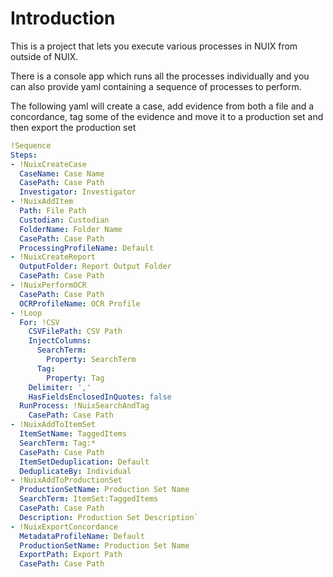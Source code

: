 # Introduction

This is a project that lets you execute various processes in NUIX from outside of NUIX.

There is a console app which runs all the processes individually and you can also provide yaml containing a sequence of processes to perform.

The following yaml will create a case, add evidence from both a file and a concordance, tag some of the evidence and move it to a production set and then export the production set


```yaml
!Sequence
Steps:
- !NuixCreateCase
  CaseName: Case Name
  CasePath: Case Path
  Investigator: Investigator
- !NuixAddItem
  Path: File Path
  Custodian: Custodian
  FolderName: Folder Name
  CasePath: Case Path
  ProcessingProfileName: Default
- !NuixCreateReport
  OutputFolder: Report Output Folder
  CasePath: Case Path
- !NuixPerformOCR
  CasePath: Case Path
  OCRProfileName: OCR Profile
- !Loop
  For: !CSV
    CSVFilePath: CSV Path
    InjectColumns:
      SearchTerm:
        Property: SearchTerm
      Tag:
        Property: Tag
    Delimiter: ','
    HasFieldsEnclosedInQuotes: false
  RunProcess: !NuixSearchAndTag
    CasePath: Case Path
- !NuixAddToItemSet
  ItemSetName: TaggedItems
  SearchTerm: Tag:*
  CasePath: Case Path
  ItemSetDeduplication: Default
  DeduplicateBy: Individual
- !NuixAddToProductionSet
  ProductionSetName: Production Set Name
  SearchTerm: ItemSet:TaggedItems
  CasePath: Case Path
  Description: Production Set Description`
- !NuixExportConcordance
  MetadataProfileName: Default
  ProductionSetName: Production Set Name
  ExportPath: Export Path
  CasePath: Case Path


```